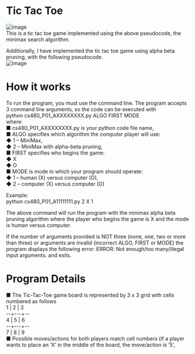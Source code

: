 # Tic Tac Toe  
![image](https://github.com/rsoylu/tictactoe/assets/70935031/4495bdb5-29e9-4732-8ab4-871ea501e2cd)  
This is a tic tac toe game implemented using the above pseudocode, the minimax search algorithm.  

Additionally, I have implemented the tic tac toe game using alpha beta pruning, with the following pseudocode.  
![image](https://github.com/rsoylu/tictactoe/assets/70935031/1e91bd60-03aa-4bb2-8763-1e1440a643b6)

# How it works

To run the program, you must use the command line. The program accepts 3 command line arguments, so the code can be executed with  
python cs480_P01_AXXXXXXXX.py ALGO FIRST MODE  
where:  
■ cs480_P01_AXXXXXXXX.py is your python code file name,  
■ ALGO specifies which algorithm the computer player will use:  
◆ 1 – MiniMax,  
◆ 2 – MiniMax with alpha-beta pruning,  
■ FIRST specifies who begins the game:  
◆ X  
◆ O  
■ MODE is mode in which your program should operate:  
◆ 1 – human (X) versus computer (O),  
◆ 2 – computer (X) versus computer (O)  

Example:  
python cs480_P01_A11111111.py 2 X 1  

The above command will run the program with the minimax alpha beta pruning algorithm where the player who begins the game is X and the mode is human versus computer.

If the number of arguments provided is NOT three (none, one, two or more than three) or arguments are invalid (incorrect ALGO, FIRST or MODE) the program displays the following error:
ERROR: Not enough/too many/illegal input arguments.
and exits.

# Program Details  
■ The Tic-Tac-Toe game board is represented by 3 x 3 grid with cells numbered as follows  
1 | 2 | 3  
--+---+--  
4 | 5 | 6  
--+---+--  
7 | 8 | 9  
■ Possible moves/actions for both players match cell numbers (if a player wants to place an ‘X’ in the middle of the board, the move/action is ‘5’,
